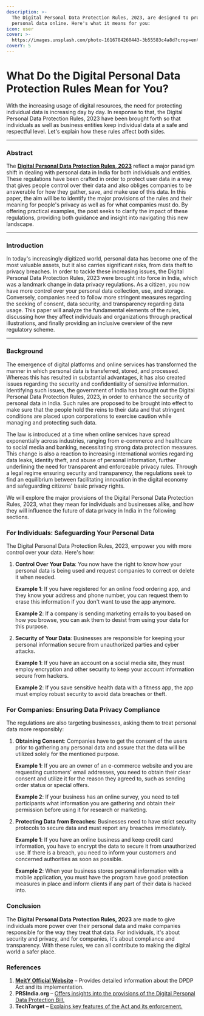 ```yaml
---
description: >-
  The Digital Personal Data Protection Rules, 2023, are designed to protect your
  personal data online. Here's what it means for you:
icon: user
cover: >-
  https://images.unsplash.com/photo-1616784260443-3b55583c4a8d?crop=entropy&cs=srgb&fm=jpg&ixid=M3wxOTcwMjR8MHwxfHNlYXJjaHwxfHxEaWdpdGFsJTIwUHJpdmFjeXxlbnwwfHx8fDE3NDE1MzMxMTF8MA&ixlib=rb-4.0.3&q=85
coverY: 5
---
```


# What Do the Digital Personal Data Protection Rules Mean for You?

With the increasing usage of digital resources, the need for protecting individual data is increasing day by day. In response to that, the Digital Personal Data Protection Rules, 2023 have been brought forth so that individuals as well as business entities keep individual data at a safe and respectful level. Let's explain how these rules affect both sides.

***

### **Abstract**

The [**Digital Personal Data Protection Rules, 2023**](https://www.meity.gov.in/static/uploads/2024/06/2bf1f0e9f04e6fb4f8fef35e82c42aa5.pdf) reflect a major paradigm shift in dealing with personal data in India for both individuals and entities. These regulations have been crafted in order to protect user data in a way that gives people control over their data and also obliges companies to be answerable for how they gather, save, and make use of this data. In this paper, the aim will be to identify the major provisions of the rules and their meaning for people's privacy as well as for what companies must do. By offering practical examples, the post seeks to clarify the impact of these regulations, providing both guidance and insight into navigating this new landscape.

***

### **Introduction**

In today's increasingly digitized world, personal data has become one of the most valuable assets, but it also carries significant risks, from data theft to privacy breaches. In order to tackle these increasing issues, the Digital Personal Data Protection Rules, 2023 were brought into force in India, which was a landmark change in data privacy regulations. As a citizen, you now have more control over your personal data collection, use, and storage. Conversely, companies need to follow more stringent measures regarding the seeking of consent, data security, and transparency regarding data usage. This paper will analyze the fundamental elements of the rules, discussing how they affect individuals and organizations through practical illustrations, and finally providing an inclusive overview of the new regulatory scheme.

***

### **Background**

The emergence of digital platforms and online services has transformed the manner in which personal data is transferred, stored, and processed. Whereas this has resulted in substantial advantages, it has also created issues regarding the security and confidentiality of sensitive information. Identifying such issues, the government of India has brought out the Digital Personal Data Protection Rules, 2023, in order to enhance the security of personal data in India. Such rules are proposed to be brought into effect to make sure that the people hold the reins to their data and that stringent conditions are placed upon corporations to exercise caution while managing and protecting such data.

The law is introduced at a time when online services have spread exponentially across industries, ranging from e-commerce and healthcare to social media and banking, necessitating strong data protection measures. This change is also a reaction to increasing international worries regarding data leaks, identity theft, and abuse of personal information, further underlining the need for transparent and enforceable privacy rules. Through a legal regime ensuring security and transparency, the regulations seek to find an equilibrium between facilitating innovation in the digital economy and safeguarding citizens' basic privacy rights.

We will explore the major provisions of the Digital Personal Data Protection Rules, 2023, what they mean for individuals and businesses alike, and how they will influence the future of data privacy in India in the following sections.

### For Individuals: Safeguarding Your Personal Data

The Digital Personal Data Protection Rules, 2023, empower you with more control over your data. Here's how:

1.  **Control Over Your Data**: You now have the right to know how your personal data is being used and request companies to correct or delete it when needed.

    **Example 1**: If you have registered for an online food ordering app, and they know your address and phone number, you can request them to erase this information if you don't want to use the app anymore.

    **Example 2**: If a company is sending marketing emails to you based on how you browse, you can ask them to desist from using your data for this purpose.
2.  **Security of Your Data**: Businesses are responsible for keeping your personal information secure from unauthorized parties and cyber attacks.

    **Example 1**: If you have an account on a social media site, they must employ encryption and other security to keep your account information secure from hackers.

    **Example 2**: If you save sensitive health data with a fitness app, the app must employ robust security to avoid data breaches or theft.

### For Companies: Ensuring Data Privacy Compliance

The regulations are also targeting businesses, asking them to treat personal data more responsibly:

1.  **Obtaining Consent**: Companies have to get the consent of the users prior to gathering any personal data and assure that the data will be utilized solely for the mentioned purpose.

    **Example 1**: If you are an owner of an e-commerce website and you are requesting customers' email addresses, you need to obtain their clear consent and utilize it for the reason they agreed to, such as sending order status or special offers.

    **Example 2**: If your business has an online survey, you need to tell participants what information you are gathering and obtain their permission before using it for research or marketing.
2.  **Protecting Data from Breaches**: Businesses need to have strict security protocols to secure data and must report any breaches immediately.

    **Example 1**: If you have an online business and keep credit card information, you have to encrypt the data to secure it from unauthorized use. If there is a breach, you need to inform your customers and concerned authorities as soon as possible.

    **Example 2**: When your business stores personal information with a mobile application, you must have the program have good protection measures in place and inform clients if any part of their data is hacked into.

### Conclusion

The **Digital Personal Data Protection Rules, 2023** are made to give individuals more power over their personal data and make companies responsible for the way they treat that data. For individuals, it's about security and privacy, and for companies, it's about compliance and transparency. With these rules, we can all contribute to making the digital world a safer place.

### References

1. [**MeitY Official Website**](https://www.meity.gov.in/) – Provides detailed information about the DPDP Act and its implementation.
2. **PRSIndia.org** – [Offers insights into the provisions of the Digital Personal Data Protection Bill.](https://prsindia.org/billtrack/digital-personal-data-protection-bill-2023)
3. **TechTarget** – [Explains key features of the Act and its enforcement.](https://www.techtarget.com/searchdatabackup/definition/Digital-Personal-Data-Protection-Act-2023)
